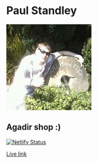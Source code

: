 # **Paul Standley**

![Profile](images/profile.png)

## Agadir shop :)

[![Netlify Status](https://api.netlify.com/api/v1/badges/a346e139-3ee9-420f-b878-fd57ff2bc067/deploy-status)](https://app.netlify.com/sites/agadirbestshop/deploys)

[Live link](https://agadirbestshop.netlify.com/)
